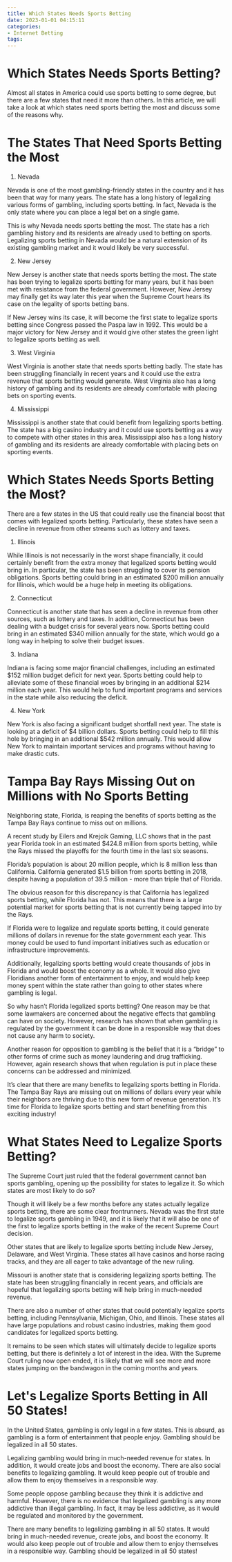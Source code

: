 ```yaml
---
title: Which States Needs Sports Betting
date: 2023-01-01 04:15:11
categories:
- Internet Betting
tags:
---
```



#  Which States Needs Sports Betting?

Almost all states in America could use sports betting to some degree, but there are a few states that need it more than others. In this article, we will take a look at which states need sports betting the most and discuss some of the reasons why.

# The States That Need Sports Betting the Most

1. Nevada

Nevada is one of the most gambling-friendly states in the country and it has been that way for many years. The state has a long history of legalizing various forms of gambling, including sports betting. In fact, Nevada is the only state where you can place a legal bet on a single game.

This is why Nevada needs sports betting the most. The state has a rich gambling history and its residents are already used to betting on sports. Legalizing sports betting in Nevada would be a natural extension of its existing gambling market and it would likely be very successful.

2. New Jersey

New Jersey is another state that needs sports betting the most. The state has been trying to legalize sports betting for many years, but it has been met with resistance from the federal government. However, New Jersey may finally get its way later this year when the Supreme Court hears its case on the legality of sports betting bans.

If New Jersey wins its case, it will become the first state to legalize sports betting since Congress passed the Paspa law in 1992. This would be a major victory for New Jersey and it would give other states the green light to legalize sports betting as well.

3. West Virginia

West Virginia is another state that needs sports betting badly. The state has been struggling financially in recent years and it could use the extra revenue that sports betting would generate. West Virginia also has a long history of gambling and its residents are already comfortable with placing bets on sporting events.



4. Mississippi

Mississippi is another state that could benefit from legalizing sports betting. The state has a big casino industry and it could use sports betting as a way to compete with other states in this area. Mississippi also has a long history of gambling and its residents are already comfortable with placing bets on sporting events.

#  Which States Needs Sports Betting the Most?

There are a few states in the US that could really use the financial boost that comes with legalized sports betting. Particularly, these states have seen a decline in revenue from other streams such as lottery and taxes.

1. Illinois

While Illinois is not necessarily in the worst shape financially, it could certainly benefit from the extra money that legalized sports betting would bring in. In particular, the state has been struggling to cover its pension obligations. Sports betting could bring in an estimated $200 million annually for Illinois, which would be a huge help in meeting its obligations.

2. Connecticut

Connecticut is another state that has seen a decline in revenue from other sources, such as lottery and taxes. In addition, Connecticut has been dealing with a budget crisis for several years now. Sports betting could bring in an estimated $340 million annually for the state, which would go a long way in helping to solve their budget issues.

3. Indiana

Indiana is facing some major financial challenges, including an estimated $152 million budget deficit for next year. Sports betting could help to alleviate some of these financial woes by bringing in an additional $214 million each year. This would help to fund important programs and services in the state while also reducing the deficit.

4. New York

New York is also facing a significant budget shortfall next year. The state is looking at a deficit of $4 billion dollars. Sports betting could help to fill this hole by bringing in an additional $542 million annually. This would allow New York to maintain important services and programs without having to make drastic cuts.

#  Tampa Bay Rays Missing Out on Millions with No Sports Betting

Neighboring state, Florida, is reaping the benefits of sports betting as the Tampa Bay Rays continue to miss out on millions.

A recent study by Eilers and Krejcik Gaming, LLC shows that in the past year Florida took in an estimated $424.8 million from sports betting, while the Rays missed the playoffs for the fourth time in the last six seasons.

Florida’s population is about 20 million people, which is 8 million less than California. California generated $1.5 billion from sports betting in 2018, despite having a population of 39.5 million - more than triple that of Florida.

The obvious reason for this discrepancy is that California has legalized sports betting, while Florida has not. This means that there is a large potential market for sports betting that is not currently being tapped into by the Rays.

If Florida were to legalize and regulate sports betting, it could generate millions of dollars in revenue for the state government each year. This money could be used to fund important initiatives such as education or infrastructure improvements.

Additionally, legalizing sports betting would create thousands of jobs in Florida and would boost the economy as a whole. It would also give Floridians another form of entertainment to enjoy, and would help keep money spent within the state rather than going to other states where gambling is legal.

So why hasn’t Florida legalized sports betting? One reason may be that some lawmakers are concerned about the negative effects that gambling can have on society. However, research has shown that when gambling is regulated by the government it can be done in a responsible way that does not cause any harm to society.

Another reason for opposition to gambling is the belief that it is a “bridge” to other forms of crime such as money laundering and drug trafficking. However, again research shows that when regulation is put in place these concerns can be addressed and minimized.

It’s clear that there are many benefits to legalizing sports betting in Florida. The Tampa Bay Rays are missing out on millions of dollars every year while their neighbors are thriving due to this new form of revenue generation. It’s time for Florida to legalize sports betting and start benefiting from this exciting industry!

#  What States Need to Legalize Sports Betting?

The Supreme Court just ruled that the federal government cannot ban sports gambling, opening up the possibility for states to legalize it. So which states are most likely to do so?

Though it will likely be a few months before any states actually legalize sports betting, there are some clear frontrunners. Nevada was the first state to legalize sports gambling in 1949, and it is likely that it will also be one of the first to legalize sports betting in the wake of the recent Supreme Court decision.

Other states that are likely to legalize sports betting include New Jersey, Delaware, and West Virginia. These states all have casinos and horse racing tracks, and they are all eager to take advantage of the new ruling.

Missouri is another state that is considering legalizing sports betting. The state has been struggling financially in recent years, and officials are hopeful that legalizing sports betting will help bring in much-needed revenue.

There are also a number of other states that could potentially legalize sports betting, including Pennsylvania, Michigan, Ohio, and Illinois. These states all have large populations and robust casino industries, making them good candidates for legalized sports betting.

It remains to be seen which states will ultimately decide to legalize sports betting, but there is definitely a lot of interest in the idea. With the Supreme Court ruling now open ended, it is likely that we will see more and more states jumping on the bandwagon in the coming months and years.

#  Let's Legalize Sports Betting in All 50 States!

In the United States, gambling is only legal in a few states. This is absurd, as gambling is a form of entertainment that people enjoy. Gambling should be legalized in all 50 states.

Legalizing gambling would bring in much-needed revenue for states. In addition, it would create jobs and boost the economy. There are also social benefits to legalizing gambling. It would keep people out of trouble and allow them to enjoy themselves in a responsible way.

Some people oppose gambling because they think it is addictive and harmful. However, there is no evidence that legalized gambling is any more addictive than illegal gambling. In fact, it may be less addictive, as it would be regulated and monitored by the government.

There are many benefits to legalizing gambling in all 50 states. It would bring in much-needed revenue, create jobs, and boost the economy. It would also keep people out of trouble and allow them to enjoy themselves in a responsible way. Gambling should be legalized in all 50 states!